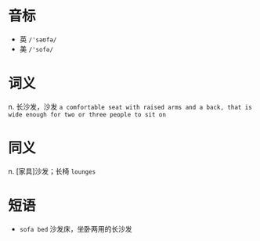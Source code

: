 # 音标

- 英 `/'səʊfə/`
- 美 `/'sofə/`

# 词义

n. 长沙发，沙发
`a comfortable seat with raised arms and a back, that is wide enough for two or three people to sit on`

# 同义

n. [家具]沙发；长椅
`lounges`

# 短语

- `sofa bed` 沙发床，坐卧两用的长沙发

